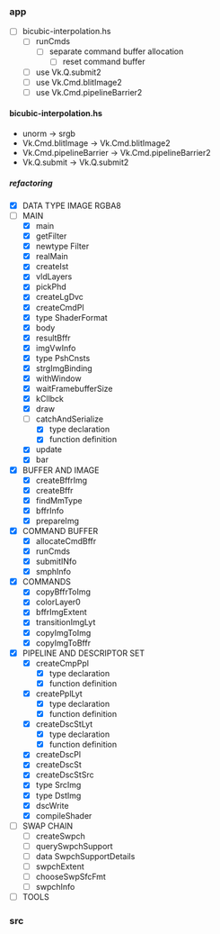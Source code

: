 ### app

* [ ] bicubic-interpolation.hs
	+ [ ] runCmds
		- [ ] separate command buffer allocation
			* [ ] reset command buffer
	+ [ ] use Vk.Q.submit2
	+ [ ] use Vk.Cmd.blitImage2
	+ [ ] use Vk.Cmd.pipelineBarrier2

#### bicubic-interpolation.hs

* unorm -> srgb
* Vk.Cmd.blitImage -> Vk.Cmd.blitImage2
* Vk.Cmd.pipelineBarrier -> Vk.Cmd.pipelineBarrier2
* Vk.Q.submit -> Vk.Q.submit2

##### refactoring

* [x] DATA TYPE IMAGE RGBA8
* [ ] MAIN
	+ [x] main
	+ [x] getFilter
	+ [x] newtype Filter
	+ [x] realMain
	+ [x] createIst
	+ [x] vldLayers
	+ [x] pickPhd
	+ [x] createLgDvc
	+ [x] createCmdPl
	+ [x] type ShaderFormat
	+ [x] body
	+ [x] resultBffr
	+ [x] imgVwInfo
	+ [x] type PshCnsts
	+ [x] strgImgBinding
	+ [x] withWindow
	+ [x] waitFramebufferSize
	+ [x] kCllbck
	+ [x] draw
	+ [ ] catchAndSerialize
		- [x] type declaration
		- [x] function definition
	+ [x] update
	+ [x] bar
* [x] BUFFER AND IMAGE
	+ [x] createBffrImg
	+ [x] createBffr
	+ [x] findMmType
	+ [x] bffrInfo
	+ [x] prepareImg
* [x] COMMAND BUFFER
	+ [x] allocateCmdBffr
	+ [x] runCmds
	+ [x] submitINfo
	+ [x] smphInfo
* [x] COMMANDS
	+ [x] copyBffrToImg
	+ [x] colorLayer0
	+ [x] bffrImgExtent
	+ [x] transitionImgLyt
	+ [x] copyImgToImg
	+ [x] copyImgToBffr
* [x] PIPELINE AND DESCRIPTOR SET
	+ [x] createCmpPpl
		- [x] type declaration
		- [x] function definition
	+ [x] createPplLyt
		- [x] type declaration
		- [x] function definition
	+ [x] createDscStLyt
		- [x] type declaration
		- [x] function definition
	+ [x] createDscPl
	+ [x] createDscSt
	+ [x] createDscStSrc
	+ [x] type SrcImg
	+ [x] type DstImg
	+ [x] dscWrite
	+ [x] compileShader
* [ ] SWAP CHAIN
	+ [ ] createSwpch
	+ [ ] querySwpchSupport
	+ [ ] data SwpchSupportDetails
	+ [ ] swpchExtent
	+ [ ] chooseSwpSfcFmt
	+ [ ] swpchInfo
* [ ] TOOLS

### src
